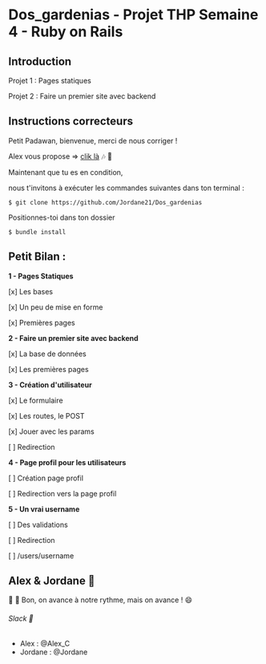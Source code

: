 # Dos_gardenias - Projet THP Semaine 4 - Ruby on Rails

## Introduction

Projet 1 : Pages statiques

Projet 2 : Faire un premier site avec backend

## Instructions correcteurs

Petit Padawan, bienvenue, merci de nous corriger ! 

Alex vous propose => [clik là](https://youtu.be/2np9nzPVIXQ/) :notes: :massage:

Maintenant que tu es en condition, 

nous t'invitons à exécuter les commandes suivantes dans ton terminal :


```$ git clone https://github.com/Jordane21/Dos_gardenias```

Positionnes-toi dans ton dossier

```$ bundle install```



## Petit Bilan :

**1 - Pages Statiques**

  [x] Les bases
  
  [x] Un peu de mise en forme
  
  [x] Premières pages
  
**2 - Faire un premier site avec backend**

  [x] La base de données

  [x] Les premières pages

**3 - Création d'utilisateur**

  [x] Le formulaire

  [x] Les routes, le POST

  [x] Jouer avec les params

  [ ] Redirection
        
        
**4 - Page profil pour les utilisateurs**

  [ ] Création page profil

  [ ] Redirection vers la page profil
        
**5 - Un vrai username**

  [ ] Des validations

  [ ] Redirection

  [ ] /users/username


## Alex & Jordane :pig:

:pray: :snail: Bon, on avance à notre rythme, mais on avance ! :smile:

###### Slack :love_letter:

* Alex : @Alex_C
* Jordane : @Jordane
